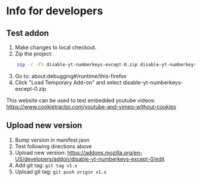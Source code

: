 # Info for developers

## Test addon

1. Make changes to local checkout.
2. Zip the project:
```bash
    zip -r -FS disable-yt-numberkeys-except-0.zip disable-yt-numberkeys-except-0 manifest.json
```
3. Go to: about:debugging#/runtime/this-firefox
4. Click "Load Temporary Add-on" and select disable-yt-numberkeys-except-0.zip

This website can be used to test embedded youtube videos:
https://www.cookietractor.com/youtube-and-vimeo-without-cookies

## Upload new version

1. Bump version in manifest.json
2. Test following directions above
3. Upload new version:
   https://addons.mozilla.org/en-US/developers/addon/disable-yt-numberkeys-except-0/edit
4. Add git tag: `git tag v1.x`
5. Upload git tag: `git push origin v1.x`
